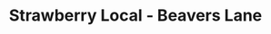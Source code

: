 ---
title: "Strawberry Local - Beavers Lane"
url: /hounslow/strawberry-local-beavers-lane/
shop: Lebensmittel
---